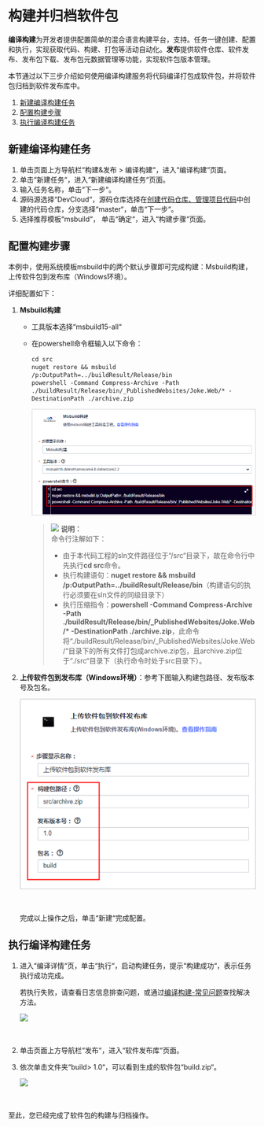# **构建并归档软件包**<a name="devcloud_qs_0504"></a>

**编译构建**为开发者提供配置简单的混合语言构建平台，支持。任务一键创建、配置和执行，实现获取代码、构建、打包等活动自动化。**发布**提供软件仓库、软件发布、发布包下载、发布包元数据管理等功能，实现软件包版本管理。

本节通过以下三步介绍如何使用编译构建服务将代码编译打包成软件包，并将软件包归档到软件发布库中。

1.  [新建编译构建任务](#section982733617533)
2.  [配置构建步骤](#section191825309385)
3.  [执行编译构建任务](#section102501632162113)

## **新建编译构建任务**<a name="section982733617533"></a>

1.  单击页面上方导航栏“构建&发布  \>  编译构建“，进入“编译构建“页面。
2.  单击“新建任务“，进入“新建编译构建任务“页面。
3.  输入任务名称，单击“下一步“。
4.  源码源选择“DevCloud“，源码仓库选择在[创建代码仓库、管理项目代码](基于C-的Web应用开发-创建代码仓库-管理项目代码.md)中创建的代码仓库，分支选择“master“，单击“下一步“。
5.  选择推荐模板“msbuild“，  单击“确定“，进入“构建步骤“页面。

## **配置构建步骤**<a name="section191825309385"></a>

本例中，使用系统模板msbuild中的两个默认步骤即可完成构建：Msbuild构建，上传软件包到发布库（Windows环境）。

详细配置如下：

1.  **Msbuild构建**
    -   工具版本选择“msbuild15-all“
    -   在powershell命令框输入以下命令：

        ```
        cd src
        nuget restore && msbuild /p:OutputPath=../buildResult/Release/bin
        powershell -Command Compress-Archive -Path ./buildResult/Release/bin/_PublishedWebsites/Joke.Web/* -DestinationPath ./archive.zip
        ```

        ![](figures/C--构建步骤-MSbuild构建.png)

        >![](public_sys-resources/icon-note.gif) **说明：**   
        >命令行注解如下：  
        >-   由于本代码工程的sln文件路径位于“/src“目录下，故在命令行中先执行**cd src**命令。  
        >-   执行构建语句：**nuget restore && msbuild /p:OutputPath=../buildResult/Release/bin**（构建语句的执行必须要在sln文件的同级目录下）  
        >-   执行压缩指令：**powershell -Command Compress-Archive -Path ./buildResult/Release/bin/\_PublishedWebsites/Joke.Web/\* -DestinationPath ./archive.zip**，此命令将“./buildResult/Release/bin/\_PublishedWebsites/Joke.Web/“目录下的所有文件打包成archive.zip包，且archive.zip位于“./src“目录下（执行命令时处于src目录下）。  


2.  **上传软件包到发布库（Windows环境）**：参考下图输入构建包路径、发布版本号及包名。

    ![](figures/C--构建步骤-上传软件包到软件发布库.png)

      

    完成以上操作之后，单击“新建“完成配置。


## **执行编译构建任务**<a name="section102501632162113"></a>

1.  进入“编译详情“页，单击“执行“，启动构建任务，提示“构建成功“，表示任务执行成功完成。

    若执行失败，请查看日志信息排查问题，或通过[编译构建-常见问题](https://support.huaweicloud.com/codeci_faq/index.html)查找解决方法。

    ![](figures/C--构建成功.png)

      

2.  单击页面上方导航栏“发布“，进入“软件发布库“页面。
3.  依次单击文件夹“build\> 1.0“，可以看到生成的软件包“build.zip“。

    ![](figures/C--软件包.png)

      


至此，您已经完成了软件包的构建与归档操作。

  

